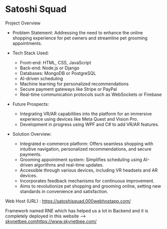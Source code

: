 # Satoshi Squad

Project Overview

* Problem Statement: Addressing the need to enhance the online shopping experience for pet owners and streamline pet grooming appointments.

* Tech Stack Used:
    * Front-end: HTML, CSS, JavaScript
    * Back-end: Node.js or Django
    * Databases: MongoDB or PostgreSQL
    * AI-driven scheduling
    * Machine learning for personalized recommendations
    * Secure payment gateways like Stripe or PayPal
    * Real-time communication protocols such as WebSockets or Firebase

* Future Prospects:
    * Integrating VR/AR capabilities into the platform for an immersive experience using devices like Meta Quest and Vision Pro.
    * Development in progress using WPF and C# to add VR/AR features.

* Solution Overview:
    * Integrated e-commerce platform: Offers seamless shopping with intuitive navigation, personalized recommendations, and secure payments.
    * Grooming appointment system: Simplifies scheduling using AI-driven algorithms and real-time updates.
    * Accessible through various devices, including VR headsets and AR devices.
    * Incorporates feedback mechanisms for continuous improvement.
    * Aims to revolutionize pet shopping and grooming online, setting new standards in convenience and satisfaction.

Web Host (URL) : https://satoshisquad.000webhostapp.com/

Framework named RNE which has helped us a lot in Backend and it is completely deployed in this website --> [skynetbee.com](https://www.skynetbee.com/)https://www.skynetbee.com/
